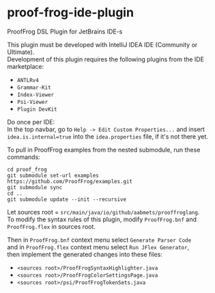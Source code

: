 # proof-frog-ide-plugin
ProofFrog DSL Plugin for JetBrains IDE-s

This plugin must be developed with IntelliJ IDEA IDE (Community or Ultimate).  
Development of this plugin requires the following plugins from the IDE marketplace:  

* `ANTLRv4`
* `Grammar-Kit` 
* `Index-Viewer` 
* `Psi-Viewer`
* `Plugin DevKit`

Do once per IDE:  
In the top navbar, go to `Help -> Edit Custom Properties...` and insert  
`idea.is.internal=true` into the `idea.properties` file, if it's not there yet.

To pull in ProofFrog examples from the nested submodule, run these commands:
```shell
cd proof_frog
git submodule set-url examples https://github.com/ProofFrog/examples.git
git submodule sync
cd ..
git submodule update --init --recursive
```

Let sources root = `src/main/java/io/github/aabmets/prooffroglang`.  
To modify the syntax rules of this plugin, modify `ProofFrog.bnf` and `ProofFrog.flex` in sources root.

Then in `ProofFrog.bnf` context menu select `Generate Parser Code`  
and in `ProofFrog.flex` context menu select `Run JFlex Generator`,  
then implement the generated changes into these files:

* `<sources root>/ProofFrogSyntaxHighlighter.java`
* `<sources root>/ProofFrogColorSettingsPage.java`
* `<sources root>/psi/ProofFrogTokenSets.java`
